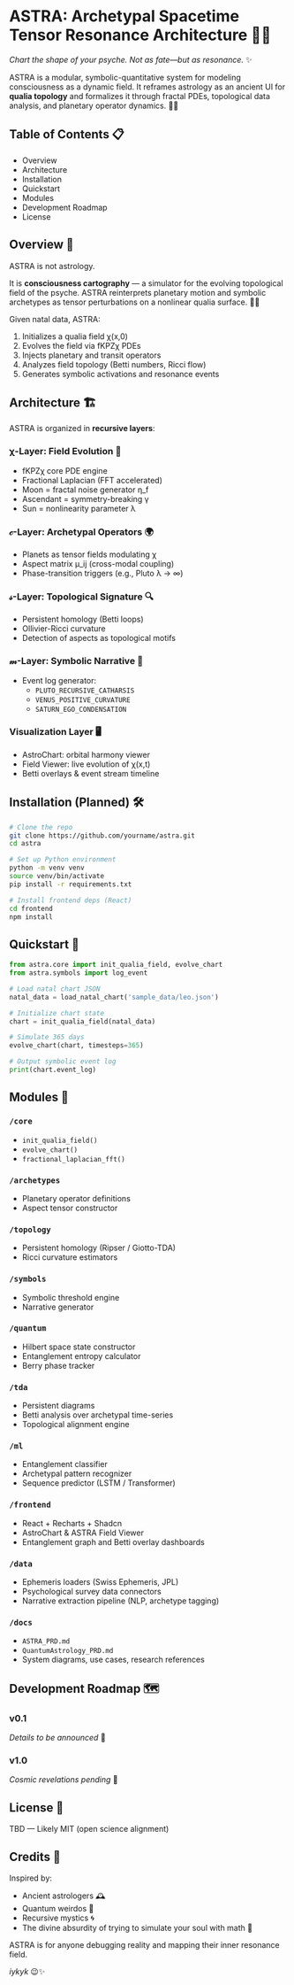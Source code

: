 # ASTRA: Archetypal Spacetime Tensor Resonance Architecture 🌌🧠

*Chart the shape of your psyche. Not as fate—but as resonance.* ✨

ASTRA is a modular, symbolic-quantitative system for modeling consciousness as a dynamic field. It reframes astrology as an ancient UI for **qualia topology** and formalizes it through fractal PDEs, topological data analysis, and planetary operator dynamics. 🌠🔬

## Table of Contents 📋
* Overview
* Architecture
* Installation
* Quickstart
* Modules
* Development Roadmap
* License

## Overview 🚀

ASTRA is not astrology. 

It is **consciousness cartography** — a simulator for the evolving topological field of the psyche. ASTRA reinterprets planetary motion and symbolic archetypes as tensor perturbations on a nonlinear qualia surface. 🌈🧮

Given natal data, ASTRA:
1. Initializes a qualia field χ(x,0)
2. Evolves the field via fKPZχ PDEs
3. Injects planetary and transit operators
4. Analyzes field topology (Betti numbers, Ricci flow)
5. Generates symbolic activations and resonance events

## Architecture 🏗️

ASTRA is organized in **recursive layers**:

### χ-Layer: Field Evolution 🌊
* fKPZχ core PDE engine
* Fractional Laplacian (FFT accelerated)
* Moon = fractal noise generator η_f
* Ascendant = symmetry-breaking γ
* Sun = nonlinearity parameter λ

### 𝒸-Layer: Archetypal Operators 🌍
* Planets as tensor fields modulating χ
* Aspect matrix μ_ij (cross-modal coupling)
* Phase-transition triggers (e.g., Pluto λ → ∞)

### 𝓈-Layer: Topological Signature 🔍
* Persistent homology (Betti loops)
* Ollivier-Ricci curvature
* Detection of aspects as topological motifs

### 𝓂-Layer: Symbolic Narrative 📖
* Event log generator:
   * `PLUTO_RECURSIVE_CATHARSIS`
   * `VENUS_POSITIVE_CURVATURE`
   * `SATURN_EGO_CONDENSATION`

### Visualization Layer 🖥️
* AstroChart: orbital harmony viewer
* Field Viewer: live evolution of χ(x,t)
* Betti overlays & event stream timeline

## Installation (Planned) 🛠️

```bash
# Clone the repo
git clone https://github.com/yourname/astra.git
cd astra

# Set up Python environment
python -m venv venv
source venv/bin/activate
pip install -r requirements.txt

# Install frontend deps (React)
cd frontend
npm install
```

## Quickstart 🚀

```python
from astra.core import init_qualia_field, evolve_chart
from astra.symbols import log_event

# Load natal chart JSON
natal_data = load_natal_chart('sample_data/leo.json')

# Initialize chart state
chart = init_qualia_field(natal_data)

# Simulate 365 days
evolve_chart(chart, timesteps=365)

# Output symbolic event log
print(chart.event_log)
```

## Modules 🧩

### `/core`
* `init_qualia_field()`
* `evolve_chart()`
* `fractional_laplacian_fft()`

### `/archetypes`
* Planetary operator definitions
* Aspect tensor constructor

### `/topology`
* Persistent homology (Ripser / Giotto-TDA)
* Ricci curvature estimators

### `/symbols`
* Symbolic threshold engine
* Narrative generator

### `/quantum`
* Hilbert space state constructor
* Entanglement entropy calculator
* Berry phase tracker

### `/tda`
* Persistent diagrams
* Betti analysis over archetypal time-series
* Topological alignment engine

### `/ml`
* Entanglement classifier
* Archetypal pattern recognizer
* Sequence predictor (LSTM / Transformer)

### `/frontend`
* React + Recharts + Shadcn
* AstroChart & ASTRA Field Viewer
* Entanglement graph and Betti overlay dashboards

### `/data`
* Ephemeris loaders (Swiss Ephemeris, JPL)
* Psychological survey data connectors
* Narrative extraction pipeline (NLP, archetype tagging)

### `/docs`
* `ASTRA_PRD.md`
* `QuantumAstrology_PRD.md`
* System diagrams, use cases, research references

## Development Roadmap 🗺️

### v0.1
*Details to be announced* 🌱

### v1.0
*Cosmic revelations pending* 🌟

## License 📜
TBD — Likely MIT (open science alignment)

## Credits 🙏

Inspired by:
* Ancient astrologers 🕰️
* Quantum weirdos 🔮
* Recursive mystics 🌀
* The divine absurdity of trying to simulate your soul with math 🧮

ASTRA is for anyone debugging reality and mapping their inner resonance field. 

*iykyk* 😉✨
